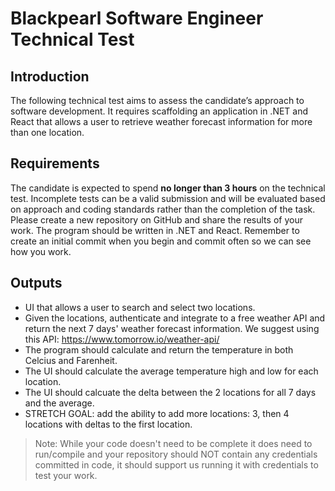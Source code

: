 # Blackpearl Software Engineer Technical Test 

 

## Introduction 

The following technical test aims to assess the candidate’s approach to software development. It requires scaffolding an application in .NET and React that allows a user to retrieve weather forecast information for more than one location.

## Requirements 

The candidate is expected to spend **no longer than 3 hours** on the technical test. Incomplete tests can be a valid submission and will be evaluated based on approach and coding standards rather than the completion of the task. Please create a new repository on GitHub and share the results of your work. The program should be written in .NET and React. Remember to create an initial commit when you begin and commit often so we can see how you work. 

## Outputs 

- UI that allows a user to search and select two locations.
- Given the locations, authenticate and integrate to a free weather API and return the next 7 days' weather forecast information. We suggest using this API: https://www.tomorrow.io/weather-api/
- The program should calculate and return the temperature in both Celcius and Farenheit.
- The UI should calculate the average temperature high and low for each location.
- The UI should calcuate the delta between the 2 locations for all 7 days and the average.
- STRETCH GOAL: add the ability to add more locations: 3, then 4 locations with deltas to the first location.

 > Note: While your code doesn't need to be complete it does need to run/compile and your repository should NOT contain any credentials committed in code, it should support us running it with credentials to test your work. 

